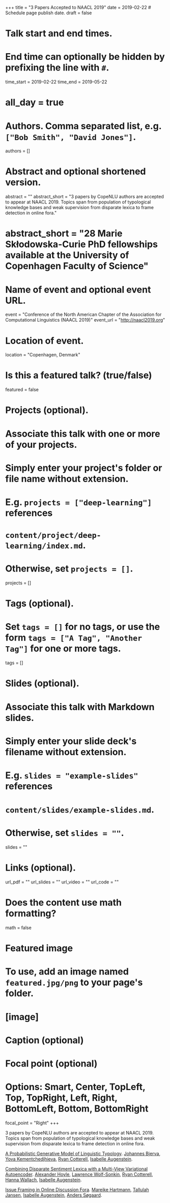 +++
title = "3 Papers Accepted to NAACL 2019"
date = 2019-02-22  # Schedule page publish date.
draft = false

# Talk start and end times.
#   End time can optionally be hidden by prefixing the line with `#`.
time_start = 2019-02-22
time_end = 2019-05-22
# all_day = true

# Authors. Comma separated list, e.g. `["Bob Smith", "David Jones"]`.
authors = []

# Abstract and optional shortened version.
abstract = ""
abstract_short = "3 papers by CopeNLU authors are accepted to appear at NAACL 2019. Topics span from population of typological knowledge bases and weak supervision from disparate lexica to frame detection in online fora."
# abstract_short = "28 Marie Skłodowska-Curie PhD fellowships available at the University of Copenhagen Faculty of Science"

# Name of event and optional event URL.
event = "Conference of the North American Chapter of the Association for Computational Linguistics (NAACL 2019)"
event_url = "http://naacl2019.org"

# Location of event.
location = "Copenhagen, Denmark"

# Is this a featured talk? (true/false)
featured = false

# Projects (optional).
#   Associate this talk with one or more of your projects.
#   Simply enter your project's folder or file name without extension.
#   E.g. `projects = ["deep-learning"]` references 
#   `content/project/deep-learning/index.md`.
#   Otherwise, set `projects = []`.
projects = []

# Tags (optional).
#   Set `tags = []` for no tags, or use the form `tags = ["A Tag", "Another Tag"]` for one or more tags.
tags = []

# Slides (optional).
#   Associate this talk with Markdown slides.
#   Simply enter your slide deck's filename without extension.
#   E.g. `slides = "example-slides"` references 
#   `content/slides/example-slides.md`.
#   Otherwise, set `slides = ""`.
slides = ""

# Links (optional).
url_pdf = ""
url_slides = ""
url_video = ""
url_code = ""

# Does the content use math formatting?
math = false

# Featured image
# To use, add an image named `featured.jpg/png` to your page's folder. 
# [image]
  # Caption (optional)

  # Focal point (optional)
  # Options: Smart, Center, TopLeft, Top, TopRight, Left, Right, BottomLeft, Bottom, BottomRight
  focal_point = "Right"
+++

3 papers by CopeNLU authors are accepted to appear at NAACL 2019. Topics span from population of typological knowledge bases and weak supervision from disparate lexica to frame detection in online fora.

<a href="/publication/2019_naacl_bjerva/">A Probabilistic Generative Model of Linguistic Typology</a>.
<a href="/authors/johannes-bjerva/">Johannes Bjerva</a>, <a href="/authors/yova-kementchedjhieva/">Yova Kementchedjhieva</a>, <a href="/authors/ryan-cotterell/">Ryan Cotterell</a>, <a href="/authors/isabelle-augenstein/">Isabelle Augenstein</a>.

<a href="/publication/2019_naacl_hoyle/">Combining Disparate Sentiment Lexica with a Multi-View Variational Autoencoder</a>.
<a href="/authors/alexander-hoyle/">Alexander Hoyle</a>, <a href="/authors/lawrence-wolf-sonkin/">Lawrence Wolf-Sonkin</a>, <a href="/authors/ryan-cotterell/">Ryan Cotterell</a>, <a href="/authors/hanna-wallach/">Hanna Wallach</a>, <a href="/authors/isabelle-augenstein/">Isabelle Augenstein</a>.

<a href="/publication/2019_naacl_hartmann/">Issue Framing in Online Discussion Fora</a>.
<a href="/authors/mareike-hartmann/">Mareike Hartmann</a>, <a href="/authors/tallulah-jansen/">Tallulah Jansen</a>, <a href="/authors/isabelle-augenstein/">Isabelle Augenstein</a>, <a href="/authors/anders-søgaard/">Anders Søgaard</a>.

